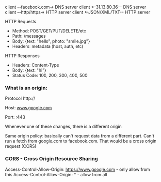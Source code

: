 client --facebook.com-> DNS server
client <-31.13.80.36-- DNS server
client --http/https-> HTTP server
client <-JSON/XML/TXT-- HTTP server

HTTP Requests

- Method: POST/GET/PUT/DELETE/etc
- Path: /messages
- Body: {text: "hello", photo: "smile.jpg"}
- Headers: metadata (host, auth, etc)

HTTP Responses

- Headers: Content-Type
- Body: {text: "hi"}
- Status Code: 100, 200, 300, 400, 500

### What is an origin:

Protocol
http://

Host:
www.google.com

Port:
:443

Whenever one of these changes, there is a different origin

Same origin policy: basically can't request data from a different part. Can't run a fetch from google.com to facebook.com. That would be a cross origin request (CORS)

### CORS - Cross Origin Resource Sharing

Access-Control-Allow-Origin: https://www.google.com - only allow from this
Access-Control-Allow-Origin: \* - allow from all

